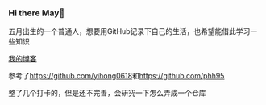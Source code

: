 ### Hi there May👋

<!--
**noteMay/noteMay** is a ✨ _special_ ✨ repository because its `README.md` (this file) appears on your GitHub profile.

Here are some ideas to get you started:

- 🔭 I’m currently working on ...
- 🌱 I’m currently learning ...
- 👯 I’m looking to collaborate on ...
- 🤔 I’m looking for help with ...
- 💬 Ask me about ...
- 📫 How to reach me: ...
- 😄 Pronouns: ...
- ⚡ Fun fact: ...
-->

五月出生的一个普通人，想要用GitHub记录下自己的生活，也希望能借此学习一些知识

[我的博客](https://noteMay.github.io)

参考了<https://github.com/yihong0618>和<https://github.com/phh95>

整了几个打卡的，但是还不完善，会研究一下怎么弄成一个仓库
